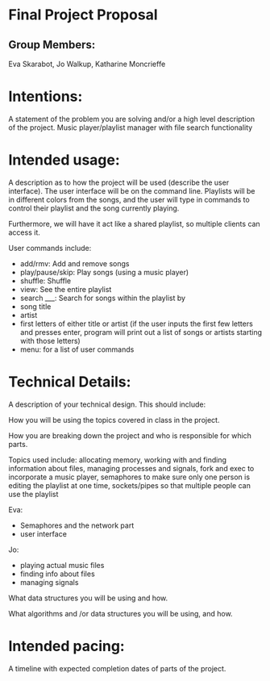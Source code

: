 # Final Project Proposal

## Group Members:

Eva Skarabot, Jo Walkup, Katharine Moncrieffe

# Intentions:

A statement of the problem you are solving and/or a high level description of the project.
Music player/playlist manager with file search functionality

# Intended usage:

A description as to how the project will be used (describe the user interface).
The user interface will be on the command line. Playlists will be in different colors from the songs, and the user will type in commands to control their playlist and the song currently playing.

Furthermore, we will have it act like a shared playlist, so multiple clients can access it.

User commands include:
- add/rmv: Add and remove songs
- play/pause/skip: Play songs (using a music player)
- shuffle: Shuffle
- view: See the entire playlist
- search ___: Search for songs within the playlist by
-   song title
-   artist
-   first letters of either title or artist (if the user inputs the first few letters and presses enter, program will print out a list of songs or artists starting with those letters)
- menu: for a list of user commands


# Technical Details:

A description of your technical design. This should include:

How you will be using the topics covered in class in the project.

How you are breaking down the project and who is responsible for which parts.

Topics used include: allocating memory, working with and finding information about files, managing processes and signals, fork and exec to incorporate a music player, semaphores to make sure only one person is editing the playlist at one time, sockets/pipes so that multiple people can use the playlist

Eva:
- Semaphores and the network part
- user interface

Jo:
- playing actual music files
- finding info about files
- managing signals

What data structures you will be using and how.

What algorithms and /or data structures you will be using, and how.

# Intended pacing:

A timeline with expected completion dates of parts of the project.
